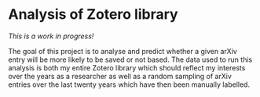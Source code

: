 # Analysis of Zotero library

*This is a work in progress!*

The goal of this project is to analyse and predict whether a given arXiv entry will be more likely to be saved or not based. The data used to run this analysis is both my entire Zotero library which should reflect my interests over the years as a researcher as well as a random sampling of arXiv entries over the last twenty years which have then been manually labelled.
